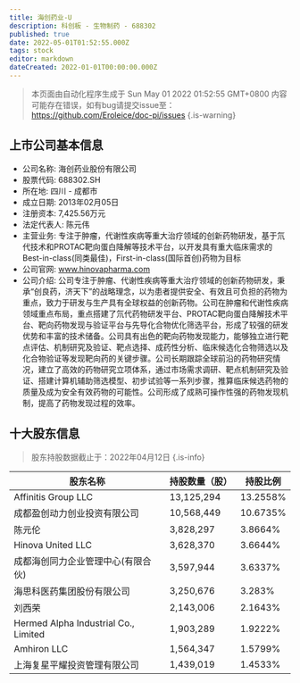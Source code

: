 ```yaml
---
title: 海创药业-U
description: 科创板 - 生物制药 - 688302
published: true
date: 2022-05-01T01:52:55.000Z
tags: stock
editor: markdown
dateCreated: 2022-01-01T00:00:00.000Z
---
```


> 本页面由自动化程序生成于 Sun May 01 2022 01:52:55 GMT+0800
> 内容可能存在错误，如有bug请提交issue至：https://github.com/Eroleice/doc-pi/issues
{.is-warning}

## 上市公司基本信息
- 公司名称: 海创药业股份有限公司
- 股票代码: 688302.SH
- 所在地: 四川 - 成都市
- 成立日期: 2013年02月05日
- 注册资本: 7,425.56万元
- 法定代表人: 陈元伟
- 主营业务: 专注于肿瘤，代谢性疾病等重大治疗领域的创新药物研发，基于氘代技术和PROTAC靶向蛋白降解等技术平台，以开发具有重大临床需求的Best-in-class(同类最佳)，First-in-class(国际首创)药物为目标
- 公司官网: www.hinovapharma.com
- 公司介绍: 公司专注于肿瘤、代谢性疾病等重大治疗领域的创新药物研发，秉承“创良药，济天下”的战略理念，以为患者提供安全、有效且可负担的药物为重点，致力于研发与生产具有全球权益的创新药物。公司在肿瘤和代谢性疾病领域重点布局，重点搭建了氘代药物研发平台、PROTAC靶向蛋白降解技术平台、靶向药物发现与验证平台与先导化合物优化筛选平台，形成了较强的研发优势和丰富的技术储备。公司具有出色的靶向药物发现能力，能够独立进行靶点评估、机制研究及验证、靶点选择、成药性分析、临床候选化合物筛选以及化合物验证等发现靶向药的关键步骤。公司长期跟踪全球前沿的药物研究情况，建立了高效的药物研究立项体系，通过市场需求调研、靶点机制研究及验证、搭建计算机辅助筛选模型、初步试验等一系列步骤，推算临床候选药物的质量及成为安全有效药物的可能性。公司形成了成熟可操作性强的药物发现机制，提高了药物发现过程的效率。


## 十大股东信息
> 股东持股数据截止于：2022年04月12日
{.is-info}

| 股东名称 | 持股数量（股） | 持股比例 |
| --- | --- | --- |
| Affinitis Group LLC | 13,125,294 | 13.2558% |
| 成都盈创动力创业投资有限公司 | 10,568,449 | 10.6735% |
| 陈元伦 | 3,828,297 | 3.8664% |
| Hinova United LLC | 3,628,370 | 3.6644% |
| 成都海创同力企业管理中心(有限合伙) | 3,597,944 | 3.6337% |
| 海思科医药集团股份有限公司 | 3,250,676 | 3.283% |
| 刘西荣 | 2,143,006 | 2.1643% |
| Hermed Alpha Industrial Co., Limited | 1,903,289 | 1.9222% |
| Amhiron LLC | 1,564,347 | 1.5799% |
| 上海复星平耀投资管理有限公司 | 1,439,019 | 1.4533% |




